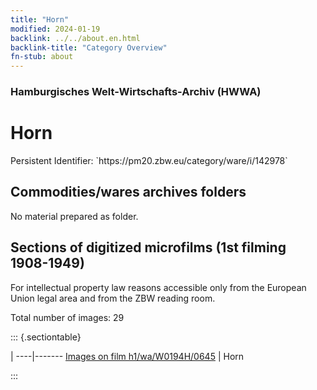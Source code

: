 ```yaml
---
title: "Horn"
modified: 2024-01-19
backlink: ../../about.en.html
backlink-title: "Category Overview"
fn-stub: about
---
```


### Hamburgisches Welt-Wirtschafts-Archiv (HWWA)

# Horn

<div class="hint">Persistent Identifier: `https://pm20.zbw.eu/category/ware/i/142978`</div>







## Commodities/wares archives folders





No material prepared as folder.



<a id="filmsections" />

## Sections of digitized microfilms (1st filming 1908-1949)

<p>For intellectual property law reasons accessible only from the European Union legal area and from the ZBW reading room.</p>



<p>Total number of images: 29</p>




::: {.sectiontable}

 | 
----|-------
<a class="btn" href="https://pm20.zbw.eu/film/h1/wa/W0194H/0645" rel="nofollow">Images on film h1/wa/W0194H/0645</a> | Horn


:::
















